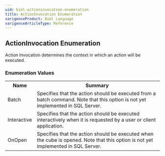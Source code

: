 ```yaml
---
uid: biml-actioninvocation-enumeration
title: ActionInvocation Enumeration
varigenceProduct: Biml Language
varigenceArticleType: Reference
---
```


## ActionInvocation Enumeration<div class="LanguageSummary"><div class ="SummaryItem">Action Invocation determines the context in which an action will be executed.</div></div><div class="EnumValueGroup">### Enumeration Values<table id="EnumValue" class="MemberList"><tbody><tr><th class="MemberNameColumnHeader">Name</th><th class="MemberSummaryColumnHeader">Summary</th></tr><tr class="cd0"><td class="MemberName">Batch</td><td class="MemberSummary"><div class ="SummaryItem">Specifies that the action should be executed from a batch command.  Note that this option is not yet implemented in SQL Server.</div></td></tr><tr class="cd1"><td class="MemberName">Interactive</td><td class="MemberSummary"><div class ="SummaryItem">Specifies that the action should be executed interactively when it is requested by a user or client application.</div></td></tr><tr class="cd0"><td class="MemberName">OnOpen</td><td class="MemberSummary"><div class ="SummaryItem">Specifies that the action should be executed when the cube is opened.  Note that this option is not yet implemented in SQL Server.</div></td></tr></tbody></table></div>